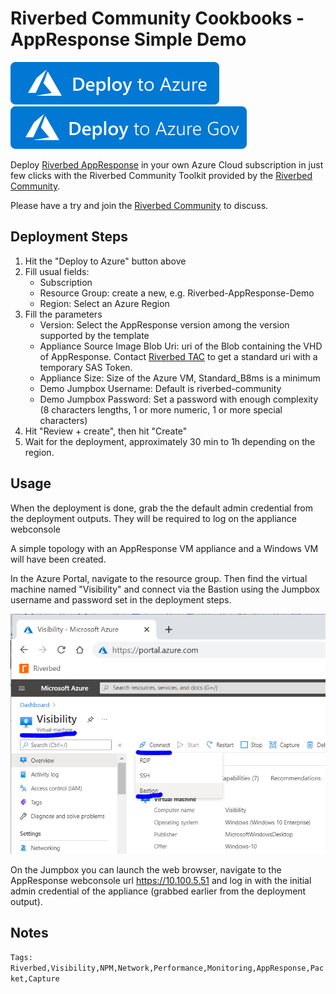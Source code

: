 # Riverbed Community Cookbooks - AppResponse Simple Demo

[![Deploy to Azure](https://raw.githubusercontent.com/Azure/azure-quickstart-templates/master/1-CONTRIBUTION-GUIDE/images/deploytoazure.svg?sanitize=true)](https://portal.azure.com/#create/Microsoft.Template/uri/https%3A%2F%2Fraw.githubusercontent.com%2Friverbed%2FRiverbed-Community-Toolkit%2Fmaster%2FAppResponse%2FAzure-Cloud-Cookbooks%2F101-appresponse-simple-demo%2Fazuredeploy.json) [![Deploy to Azure Gov](https://raw.githubusercontent.com/Azure/azure-quickstart-templates/master/1-CONTRIBUTION-GUIDE/images/deploytoazuregov.svg?sanitize=true)](https://portal.azure.us/#create/Microsoft.Template/uri/https%3A%2F%2Fraw.githubusercontent.com%2Friverbed%2FRiverbed-Community-Toolkit%2Fmaster%2FAppResponse%2FAzure-Cloud-Cookbooks%2F101-appresponse-simple-demo%2Fazuredeploy.json)

Deploy [Riverbed AppResponse](https://www.riverbed.com/products/npm/appresponse) in your own Azure Cloud subscription in just few clicks with the Riverbed Community Toolkit provided by the [Riverbed Community](https://community.riverbed.com/).

Please have a try and join the [Riverbed Community](https://community.riverbed.com/) to discuss.

## Deployment Steps

1. Hit the "Deploy to Azure" button above
2. Fill usual fields:
    - Subscription
    - Resource Group: create a new, e.g. Riverbed-AppResponse-Demo
    - Region: Select an Azure Region
3. Fill the parameters
    - Version: Select the AppResponse version among the version supported by the template
    - Appliance Source Image Blob Uri: uri of the Blob containing the VHD of AppResponse. Contact [Riverbed TAC](https://support.riverbed.com) to get a standard uri with a temporary SAS Token.
    - Appliance Size: Size of the Azure VM, Standard_B8ms is a minimum
    - Demo Jumpbox Username: Default is riverbed-community
    - Demo Jumpbox Password: Set a password with enough complexity (8 characters lengths, 1 or more numeric, 1 or more special characters)
4. Hit "Review + create", then hit "Create"
5. Wait for the deployment, approximately 30 min to 1h depending on the region.

## Usage

When the deployment is done, grab the the default admin credential from the deployment outputs. They will be required to log on the appliance webconsole

A simple topology with an AppResponse VM appliance and a Windows VM will have been created.

In the Azure Portal, navigate to the resource group. Then find the virtual machine named "Visibility" and connect via the Bastion using the Jumpbox username and password set in the deployment steps.

![Bastion](images/visibility-connect-bastion.png)

On the Jumpbox you can launch the web browser, navigate to the AppResponse webconsole url https://10.100.5.51 and log in with the initial admin credential of the appliance (grabbed earlier from the deployment output).

## Notes

`Tags: Riverbed,Visibility,NPM,Network,Performance,Monitoring,AppResponse,Packet,Capture`
